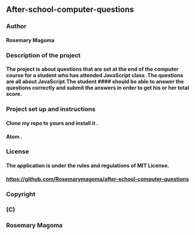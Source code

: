 ## After-school-computer-questions

### Author
#### Rosemary Magoma

### Description of the project
#### The project is about questions that are set at the end of the computer course for a student who has attended JavaScript class .The questions are all about JavaScript.The student #### should be able to answer the questions correctly and submit the answers in  order to get his or her total score.

### Project set up and instructions
#### Clone my repo to yours and install it .
#### Atom .

### License
#### The application is under the rules and regulations of MIT License.

#### https://github.com/Rosemarymagoma/after-school-computer-questions

### Copyright
### (C)

### Rosemary Magoma
